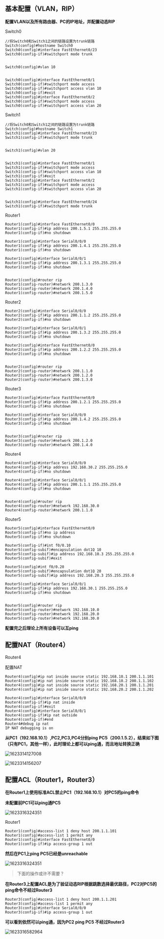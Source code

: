 ## 基本配置（VLAN，RIP）

**配置VLAN以及所有路由器、PC的IP地址，并配置动态RIP**

Switch0

```
//将Switch0和Switch1之间的链路设置为trunk链路
Switch(config)#hostname Switch0
Switch0(config)#interface FastEthernet0/23
Switch0(config-if)#switchport mode trunk


Switch0(config)#vlan 10


Switch0(config)#interface FastEthernet0/1
Switch0(config-if)#switchport mode access
Switch0(config-if)#switchport access vlan 10
Switch0(config-if)#exit
Switch0(config)#interface FastEthernet0/2
Switch0(config-if)#switchport mode access
Switch0(config-if)#switchport access vlan 20
```

Switch1

```
//将Switch0和Switch1之间的链路设置为trunk链路
Switch(config)#hostname Switch1
Switch1(config)#interface FastEthernet0/23
Switch1(config-if)#switchport mode trunk


Switch1(config)#vlan 20


Switch1(config)#interface FastEthernet0/1
Switch1(config-if)#switchport mode access
Switch1(config-if)#switchport access vlan 10
Switch1(config-if)#exit
Switch1(config)#interface FastEthernet0/2
Switch1(config-if)#switchport mode access 
Switch1(config-if)#switchport access vlan 20


Switch1(config)#interface FastEthernet0/24
Switch1(config-if)#switchport mode trunk 
```

Router1

```
Router1(config)#interface FastEthernet0/0
Router1(config-if)#ip address 200.1.5.1 255.255.255.0
Router1(config-if)#no shutdown

Router1(config)#interface Serial0/0/0
Router1(config-if)#ip address 200.1.4.1 255.255.255.0
Router1(config-if)#no shutdown

Router1(config)#interface Serial0/0/1
Router1(config-if)#ip address 200.1.3.1 255.255.255.0
Router1(config-if)#no shutdown


Router1(config)#router rip
Router1(config-router)#network 200.1.3.0
Router1(config-router)#network 200.1.4.0
Router1(config-router)#network 200.1.5.0
```

Router2

```
Router2(config)#interface Serial0/0/0
Router2(config-if)#ip address 200.1.1.2 255.255.255.0
Router2(config-if)#no shutdown

Router2(config)#interface Serial0/0/1
Router2(config-if)#ip address 200.1.3.2 255.255.255.0
Router2(config-if)#no shutdown

Router2(config)#interface FastEthernet0/0
Router2(config-if)#ip address 200.1.2.2 255.255.255.0
Router2(config-if)#no shutdown


Router2(config)#router rip
Router2(config-router)#network 200.1.1.0
Router2(config-router)#network 200.1.2.0
Router2(config-router)#network 200.1.3.0
```

Router3

```
Router3(config)#interface FastEthernet0/0
Router3(config-if)#ip address 200.1.2.1 255.255.255.0
Router3(config-if)#no shutdown

Router3(config)#interface Serial0/0/0
Router3(config-if)#ip address 200.1.4.2 255.255.255.0
Router3(config-if)#no shutdown


Router3(config)#router rip
Router3(config-router)#network 200.1.2.0
Router3(config-router)#network 200.1.4.0
```

Router4

```
Router4(config)#interface Serial0/0/0
Router4(config-if)#ip address 192.168.30.2 255.255.255.0
Router4(config-if)#no shutdown

Router4(config)#interface Serial0/0/1
Router4(config-if)#ip address 200.1.1.1 255.255.255.0
Router4(config-if)#no shutdown


Router4(config)#router rip
Router4(config-router)#network 192.168.30.0
Router4(config-router)#network 200.1.1.0
```

Router5

```
Router5(config)#interface FastEthernet0/0
Router5(config-if)#no ip address
Router5(config-if)#no shutdown

Router5(config-if)#int f0/0.10
Router5(config-subif)#encapsulation dot1Q 10
Router5(config-subif)#ip address 192.168.10.3 255.255.255.0
Router5(config-subif)#exit

Router5(config)#int f0/0.20
Router5(config-subif)#encapsulation dot1Q 20
Router5(config-subif)#ip address 192.168.20.3 255.255.255.0

Router5(config)#interface Serial0/0/1
Router5(config-if)#ip address 192.168.30.1 255.255.255.0
Router5(config-if)#no shutdown


Router5(config)#router rip
Router5(config-router)#network 192.168.10.0
Router5(config-router)#network 192.168.20.0
Router5(config-router)#network 192.168.30.0
```

**配置完之后理论上所有设备可以互ping**

## 配置NAT（Router4）

Router4

配置NAT

```
Router4(config)#ip nat inside source static 192.168.10.1 200.1.1.101
Router4(config)#ip nat inside source static 192.168.10.2 200.1.1.102
Router4(config)#ip nat inside source static 192.168.20.1 200.1.1.201
Router4(config)#ip nat inside source static 192.168.20.2 200.1.1.202

Router4(config)#interface Serial0/0/0
Router4(config-if)#ip nat inside
Router4(config-if)#exit
Router4(config)#interface Serial0/0/1
Router4(config-if)#ip nat outside 
Router4(config-if)#end
Router4#debug ip nat
IP NAT debugging is on
```

**从PC1（192.168.10.1）,PC2,PC3,PC4分别ping PC5（200.1.5.2），结果如下图（只有PC1，其他一样），此时理论上都可以ping通，而且地址转换正确**

![1623314127008](img/01.png)

![1623314156207](img/02.png)

## 配置ACL（Router1，Router3）

**在Router1上使用标准ACL禁止PC1（192.168.10.1）对PC5的ping命令**

**未配置前PC1可以ping通PC5**

![1623316324351](img/03.png)

Router1

```
Router1(config)#access-list 1 deny host 200.1.1.101
Router1(config)#access-list 1 permit any
Router1(config)#interface FastEthernet0/0
Router1(config-if)#ip access-group 1 out

```

**然后在PC1上ping PC5已经是unreachable**

![1623316324351](img/04.png)





>  下面的操作或许不需要？

**在Router3上配置ACL是为了验证动态RIP根据跳数选择最优路径，PC2对PC5的ping命令不经过Router3**

```
Router3(config)#access-list 1 deny host 200.1.1.201
Router3(config)#access-list 1 permit any
Router3(config)#interface Serial0/0/0
Router3(config-if)#ip access-group 1 out

```

**可以看到依然可以ping通，因为PC2 ping PC5 不经过Router3**

![1623316582964](img/05.png)



























